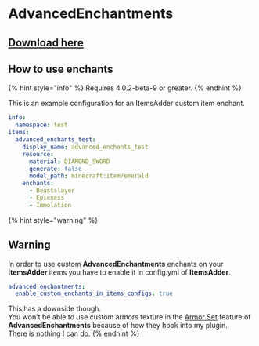 # AdvancedEnchantments

## [Download here](https://www.spigotmc.org/resources/43058/)

## How to use enchants

{% hint style="info" %}
Requires 4.0.2-beta-9 or greater.
{% endhint %}

This is an example configuration for an ItemsAdder custom item enchant.

```yaml
info:
  namespace: test
items:
  advanced_enchants_test:
    display_name: advanced_enchants_test
    resource:
      material: DIAMOND_SWORD
      generate: false
      model_path: minecraft:item/emerald
    enchants:
      - Beastslayer
      - Epicness
      - Immolation
```



{% hint style="warning" %}
## Warning

In order to use custom **AdvancedEnchantments** enchants on your **ItemsAdder** items you have to enable it in config.yml of **ItemsAdder**.

```yaml
advanced_enchantments:
  enable_custom_enchants_in_items_configs: true
```

This has a downside though.\
You won't be able to use custom armors texture in the [Armor Set](https://ae.advancedplugins.net/configuration/armor-sets) feature of **AdvancedEnchantments** because of how they hook into my plugin.\
There is nothing I can do.
{% endhint %}
